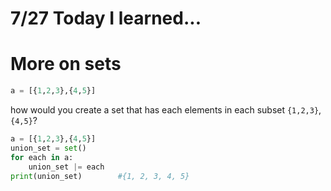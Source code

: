 # 7/27 Today I learned...


# More on sets

```py
a = [{1,2,3},{4,5}]
```
how would you create a set that has each elements in each subset `{1,2,3}`, `{4,5}`?


```py
a = [{1,2,3},{4,5}]
union_set = set()
for each in a:
    union_set |= each
print(union_set)        #{1, 2, 3, 4, 5}
```
